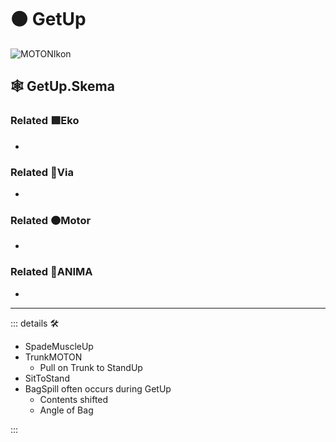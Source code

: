 # 🟠 <motor>GetUp</motor>

![MOTONIkon](/Ikon/Motor_Ikon.png)

## 🕸 GetUp.Skema

### Related 🟩<ekos>Eko</ekos>

-

### Related 🔻<via>Via</via>

-

### Related 🟠<motor>Motor</motor>

-

### Related 💜<anima>ANIMA</anima>

-

---

<!-- =================================================== -->
<!-- =================================================== -->
<!-- =================================================== -->
<!-- =================================================== -->
<!-- =================================================== -->
::: details 🛠

- SpadeMuscleUp
- TrunkMOTON
    - Pull on Trunk to StandUp
- SitToStand
- BagSpill often occurs during GetUp
    - Contents shifted
    - Angle of Bag

:::
